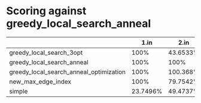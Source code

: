 # Scoring against greedy_local_search_anneal

| | 1.in | 2.in | 3.in | 4.in | eucledian_fair_salesman_large.in | eucledian_large.in | eucledian_not_regular_only_large.in | eucledian_regular_large.in | fair_salesman_p50_large.in | fair_salesman_p50_medium.in | fair_salesman_p70_large.in | fair_salesman_p70_medium.in | not_regular_only_p20_large.in | not_regular_only_p20_medium.in | not_regular_only_p40_large.in | not_regular_only_p40_medium.in | not_regular_only_p80_large.in | not_regular_only_p80_medium.in | regular_large.in | whirl_large.in |
| --- | --- | --- | --- | --- | --- | --- | --- | --- | --- | --- | --- | --- | --- | --- | --- | --- | --- | --- | --- | --- |
| greedy_local_search_3opt|  100% |  43.6533% |  57.2431% |  58.5052% |  100% |  100% |  100% |  100% |  17.9605% |  26.5749% |  17.6472% |  26.1958% |  -0.000125531% |  36.9345% |  -0.000194599% |  21.1808% |  100% |  38.5476% |  19.3085% |  100.257% |
| greedy_local_search_anneal|  100% |  100% |  100% |  100% |  100% |  100% |  100% |  100% |  100% |  100% |  100% |  100% |  100% |  100% |  100% |  100% |  100% |  100% |  100% |  100% |
| greedy_local_search_anneal_optimization|  100% |  100.368% |  99.6609% |  99.687% |  100% |  100% |  100% |  100% |  81.6053% |  99.4821% |  100% |  106.575% |  100% |  100% |  100% |  100% |  100% |  100% |  95.492% |  100% |
| new_max_edge_index|  100% |  79.7542% |  99.8371% |  99.687% |  100% |  100% |  100% |  100% |  111.067% |  100% |  122.161% |  107.598% |  100% |  100% |  100% |  100% |  100% |  100% |  100% |  100% |
| simple|  23.7496% |  49.4737% |  46.8046% |  53.9416% |  100% |  100% |  100% |  100% |  4.49141% |  10.5911% |  3.09517% |  7.53776% |  -8.30082e-05% |  31.6258% |  100% |  6.71018% |  100% |  10.8366% |  8.29071% |  100.415% |
